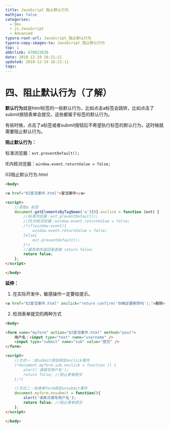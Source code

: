 ```yaml
---
title: JavaScript 阻止默认行为
mathjax: false
categories:
  - Dev
  - js.JavaScript
  - Advanced
typora-root-url: JavaScript_阻止默认行为
typora-copy-images-to: JavaScript_阻止默认行为
top: 1
abbrlink: 670022636
date: 2018-12-19 16:21:11
updated: 2018-12-19 16:21:11
tags:
---
```



# 四、阻止默认行为（了解）

**默认行为**就是html标签的一些默认行为，比如点击a标签会跳转，比如点击了submit按钮表单会提交。这些都属于标签的默认行为。

有些时候，点击了a标签或者submit按钮后不希望执行标签的默认行为，这时候就需要阻止默认行为。



**阻止默认行为：**

标准浏览器：`evt.preventDefault();`

IE内核浏览器：`window.event.returnValue = false;`



03阻止默认行为.html

```html
<body>

<a href="02冒泡事件.html">冒泡事件</a>

<script>
    //获取a 标签
    document.getElementsByTagName('a')[0].onclick = function (evt) {
        //标准浏览器：evt.preventDefault();
        //IE内核浏览器：window.event.returnValue = false;
        /*if(window.event){
            window.event.returnValue = false;
        }else{
            evt.preventDefault();
        }*/
        //最简单的返回是直接 return false;
        return false;
    };
</script>

</body>
```

**延伸：**

1. 在实际开发中，敏感操作一定要给提示。

```html
<a href="02冒泡事件.html" onclick="return confirm('你确定要删除吗');">删除</a>
```

2. 检测表单提交的两种方式

```html
<body>

<form name="myform" action="02冒泡事件.html" method="post">
    用户名：<input type="text" name="username" />
    <input type="submit" name="sub" value="提交" />
</form>

<script>
    //方式一：给submit按钮绑定onclick事件
    /*document.myform.sub.onclick = function () {
        alert('请填写用户名');
        return false; //阻止表单提交
    };*/

    //方式二：给表单form绑定onsubmit事件
    document.myform.onsubmit = function(){
        alert('请再次填写用户名');
        return false; //阻止表单提交
    };
</script>

</body>
```



